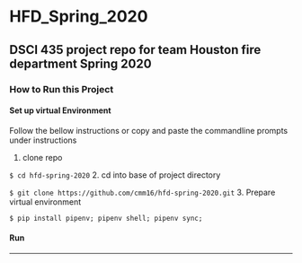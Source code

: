 # HFD_Spring_2020
DSCI 435 project repo for team Houston fire department Spring 2020
---
### How to Run this Project
#### Set up virtual Environment
Follow the bellow instructions or copy and paste the commandline prompts under instructions
1. clone repo

`$ cd hfd-spring-2020`
2. cd into base of project directory

`$ git clone https://github.com/cmm16/hfd-spring-2020.git`
3. Prepare virtual environment

`$ pip install pipenv; pipenv shell; pipenv sync;`
#### Run
---